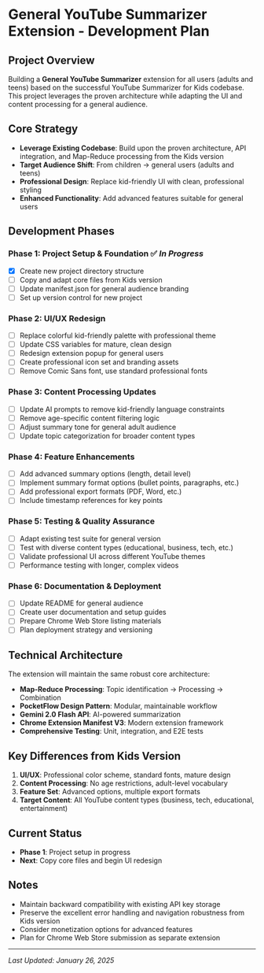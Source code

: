 # General YouTube Summarizer Extension - Development Plan

## Project Overview
Building a **General YouTube Summarizer** extension for all users (adults and teens) based on the successful YouTube Summarizer for Kids codebase. This project leverages the proven architecture while adapting the UI and content processing for a general audience.

## Core Strategy
- **Leverage Existing Codebase**: Build upon the proven architecture, API integration, and Map-Reduce processing from the Kids version
- **Target Audience Shift**: From children → general users (adults and teens)
- **Professional Design**: Replace kid-friendly UI with clean, professional styling
- **Enhanced Functionality**: Add advanced features suitable for general users

## Development Phases

### **Phase 1: Project Setup & Foundation** ✅ *In Progress*
- [x] Create new project directory structure
- [ ] Copy and adapt core files from Kids version
- [ ] Update manifest.json for general audience branding
- [ ] Set up version control for new project

### **Phase 2: UI/UX Redesign**
- [ ] Replace colorful kid-friendly palette with professional theme
- [ ] Update CSS variables for mature, clean design
- [ ] Redesign extension popup for general users
- [ ] Create professional icon set and branding assets
- [ ] Remove Comic Sans font, use standard professional fonts

### **Phase 3: Content Processing Updates**
- [ ] Update AI prompts to remove kid-friendly language constraints
- [ ] Remove age-specific content filtering logic
- [ ] Adjust summary tone for general adult audience
- [ ] Update topic categorization for broader content types

### **Phase 4: Feature Enhancements**
- [ ] Add advanced summary options (length, detail level)
- [ ] Implement summary format options (bullet points, paragraphs, etc.)
- [ ] Add professional export formats (PDF, Word, etc.)
- [ ] Include timestamp references for key points

### **Phase 5: Testing & Quality Assurance**
- [ ] Adapt existing test suite for general version
- [ ] Test with diverse content types (educational, business, tech, etc.)
- [ ] Validate professional UI across different YouTube themes
- [ ] Performance testing with longer, complex videos

### **Phase 6: Documentation & Deployment**
- [ ] Update README for general audience
- [ ] Create user documentation and setup guides
- [ ] Prepare Chrome Web Store listing materials
- [ ] Plan deployment strategy and versioning

## Technical Architecture
The extension will maintain the same robust core architecture:

- **Map-Reduce Processing**: Topic identification → Processing → Combination
- **PocketFlow Design Pattern**: Modular, maintainable workflow
- **Gemini 2.0 Flash API**: AI-powered summarization
- **Chrome Extension Manifest V3**: Modern extension framework
- **Comprehensive Testing**: Unit, integration, and E2E tests

## Key Differences from Kids Version
1. **UI/UX**: Professional color scheme, standard fonts, mature design
2. **Content Processing**: No age restrictions, adult-level vocabulary
3. **Feature Set**: Advanced options, multiple export formats
4. **Target Content**: All YouTube content types (business, tech, educational, entertainment)

## Current Status
- **Phase 1**: Project setup in progress
- **Next**: Copy core files and begin UI redesign

## Notes
- Maintain backward compatibility with existing API key storage
- Preserve the excellent error handling and navigation robustness from Kids version
- Consider monetization options for advanced features
- Plan for Chrome Web Store submission as separate extension

---
*Last Updated: January 26, 2025*
